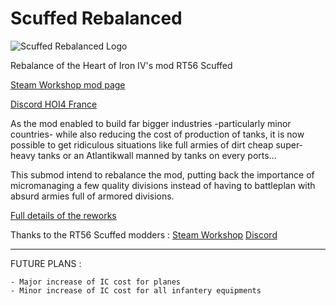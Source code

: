 # Scuffed Rebalanced
![Scuffed Rebalanced Logo](https://github.com/BFourquin/Scuffed-Rebalanced/assets/16139933/da069916-08f5-4097-b80b-ebd200146cd5)



Rebalance of the Heart of Iron IV's mod RT56 Scuffed

[Steam Workshop mod page](https://steamcommunity.com/sharedfiles/filedetails/?id=3129657849)

[Discord HOI4 France](https://discord.gg/a6W2Uedc8R)



As the mod enabled to build far bigger industries -particularly minor countries- while also reducing the cost of production of tanks, it is now possible to get ridiculous situations like full armies of dirt cheap super-heavy tanks or an Atlantikwall manned by tanks on every ports...

This submod intend to rebalance the mod, putting back the importance of micromanaging a few quality divisions instead of having to battleplan with absurd armies full of armored divisions.

[Full details of the reworks](https://docs.google.com/spreadsheets/d/130QgY6n4A_j0FoNEM0m5RXxWgb-O5okCGZvxQSzfZRM/)


Thanks to the RT56 Scuffed modders : [Steam Workshop](https://steamcommunity.com/sharedfiles/filedetails/?id=2791104354) [Discord](https://discord.gg/TCQ82vtsfW)

__________________________________________________________________

FUTURE PLANS :

    - Major increase of IC cost for planes
    - Minor increase of IC cost for all infantery equipments
